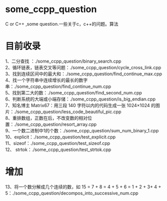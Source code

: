 # some_ccpp_question
C or C++ ,some question.一些关于c，c++的问题。算法



# 目前收录
1、二分查找 ：./some_ccpp_question/binary_search.cpp </br>
2、循环链表，链表交叉等问题：./some_ccpp_question/cycle_cross_link.cpp </br>
3、找到连续区间中的最大和：./some_ccpp_question/find_continue_max.cpp</br>
4、找一个字符串中连续增长的最长的数字串：./some_ccpp_question/find_continue_num.cpp </br>
5、找到第二大的数：./some_ccpp_question/find_second_num.cpp</br>
6、判断系统的大端或小端存储：./some_ccpp_question/is_big_endian.cpp</br>
7、知名博主 Matrix67：用三段 140 字符以内的代码生成一张 1024×1024 的图片：./some_ccpp_question/less_code_beautiful_pic.cpp</br>
8、重排数组，正数在后，不改变数的相对位置：./some_ccpp_question/resort_array.cpp</br>
9、一个数二进制中1的个数：./some_ccpp_question/sum_num_binary_1.cpp</br>
10、explicit：./some_ccpp_question/test_explicit.cpp</br>
11、sizeof：./some_ccpp_question/test_sizeof.cpp</br>
12、 strtok：./some_ccpp_question/test_strtok.cpp</br>

# 增加
13、将一个数分解成几个连续的数，如 15 = 7 + 8 = 4 + 5 + 6 = 1 + 2 + 3+ 4 + 5：./some_ccpp_question/decompos_into_successive_num.cpp
